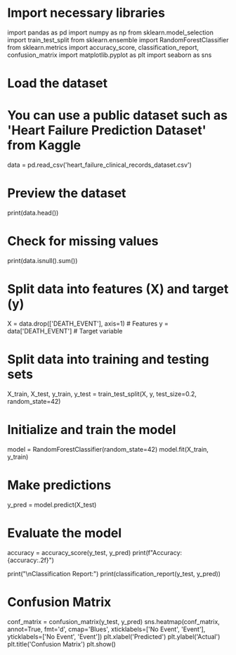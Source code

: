 # Import necessary libraries
import pandas as pd
import numpy as np
from sklearn.model_selection import train_test_split
from sklearn.ensemble import RandomForestClassifier
from sklearn.metrics import accuracy_score, classification_report, confusion_matrix
import matplotlib.pyplot as plt
import seaborn as sns

# Load the dataset
# You can use a public dataset such as 'Heart Failure Prediction Dataset' from Kaggle
data = pd.read_csv('heart_failure_clinical_records_dataset.csv')

# Preview the dataset
print(data.head())

# Check for missing values
print(data.isnull().sum())

# Split data into features (X) and target (y)
X = data.drop(['DEATH_EVENT'], axis=1)  # Features
y = data['DEATH_EVENT']                # Target variable

# Split data into training and testing sets
X_train, X_test, y_train, y_test = train_test_split(X, y, test_size=0.2, random_state=42)

# Initialize and train the model
model = RandomForestClassifier(random_state=42)
model.fit(X_train, y_train)

# Make predictions
y_pred = model.predict(X_test)

# Evaluate the model
accuracy = accuracy_score(y_test, y_pred)
print(f"Accuracy: {accuracy:.2f}")

print("\nClassification Report:")
print(classification_report(y_test, y_pred))

# Confusion Matrix
conf_matrix = confusion_matrix(y_test, y_pred)
sns.heatmap(conf_matrix, annot=True, fmt='d', cmap='Blues', xticklabels=['No Event', 'Event'], yticklabels=['No Event', 'Event'])
plt.xlabel('Predicted')
plt.ylabel('Actual')
plt.title('Confusion Matrix')
plt.show()
